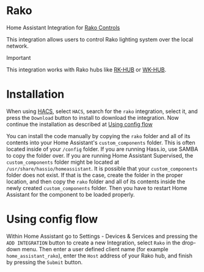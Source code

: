 # Rako
Home Assistant Integration for [Rako Controls](https://rakocontrols.com)

This integration allows users to control Rako lighting system over the local network.

> [!IMPORTANT]
> This integration works with Rako hubs like [RK-HUB](https://rakocontrols.com/rkhub/) or [WK-HUB](https://rakocontrols.com/wkhub/).

# Installation

When using [HACS](https://hacs.xyz/), select `HACS`, search for the `rako` integration, select it, and press the `Download` button to install to download the integration. Now continue the installation as described at [Using config flow](https://github.com/princekama/hacs-rako/blob/main/README.md#using-config-flow)

You can install the code manually by copying the `rako` folder and all of its contents into your Home Assistant's `custom_components` folder. This is often located inside of your `/config` folder. If you are running Hass.io, use SAMBA to copy the folder over. If you are running Home Assistant Supervised, the `custom_components` folder might be located at `/usr/share/hassio/homeassistant`. It is possible that your `custom_components` folder does not exist. If that is the case, create the folder in the proper location, and then copy the `rako` folder and all of its contents inside the newly created `custom_components` folder. Then you have to restart Home Assistant for the component to be loaded properly.

# Using config flow

Within Home Assistant go to Settings - Devices & Services and pressing the `ADD INTEGRATION` button to create a new Integration, select `Rako` in the drop-down menu. Then enter a user defined client name (for example `home_assistant_rako`), enter the `Host` address of your Rako hub, and finish by pressing the `Submit` button.
